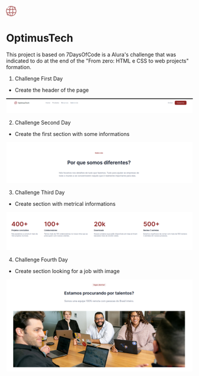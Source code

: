 ![An old rock in the desert](./assets/worldwide.png)
# OptimusTech

This project is based on 7DaysOfCode is a Alura's challenge that was indicated to do at the end of the  "From zero: HTML e CSS to web projects" formation.

1. Challenge First Day

- Create the header of the page

![alt text](./assets/readme/first_day.png)


2. Challenge Second Day

- Create the first section with some informations

![alt text](./assets/readme/second_day.png)


3. Challenge Third Day

- Create section with metrical informations

![alt text](./assets/readme/third_day.png)


4. Challenge Fourth Day

- Create section looking for a job with image

![alt text](./assets/readme/fourth_day.png)
